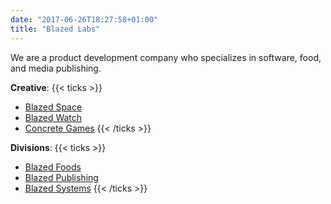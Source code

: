 ```yaml
---
date: "2017-06-26T18:27:58+01:00"
title: "Blazed Labs"
---
```


We are a product development company who specializes in software, food, and media publishing.

**Creative**:
{{< ticks >}}
* [Blazed Space](https://blazed.space/)
* [Blazed Watch](https://blazed.watch/)
* [Concrete Games](https://blazed.games/)
{{< /ticks >}}

**Divisions**:
{{< ticks >}}
* [Blazed Foods](https://blazedfoods.com/)
* [Blazed Publishing](https://blazed.xyz/)
* [Blazed Systems](https://blazed.systems/)
{{< /ticks >}}